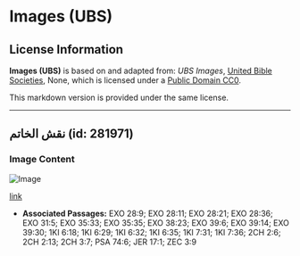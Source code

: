 # Images (UBS)

## License Information

**Images (UBS)** is based on and adapted from: _UBS Images_, [United Bible Societies](https://unitedbiblesocieties.org/), None, which is licensed under a [Public Domain CC0](https://creativecommons.org/public-domain/cc0/).

This markdown version is provided under the same license.



--------------------------------

## نقش الخاتم (id: 281971)

### Image Content

![Image](https://cdn.aquifer.bible/aquifer-content/resources/Media/WEB-0341_engraving_ring.jpg)

[link](https://cdn.aquifer.bible/aquifer-content/resources/Media/WEB-0341_engraving_ring.jpg)

* **Associated Passages:** EXO 28:9; EXO 28:11; EXO 28:21; EXO 28:36; EXO 31:5; EXO 35:33; EXO 35:35; EXO 38:23; EXO 39:6; EXO 39:14; EXO 39:30; 1KI 6:18; 1KI 6:29; 1KI 6:32; 1KI 6:35; 1KI 7:31; 1KI 7:36; 2CH 2:6; 2CH 2:13; 2CH 3:7; PSA 74:6; JER 17:1; ZEC 3:9

